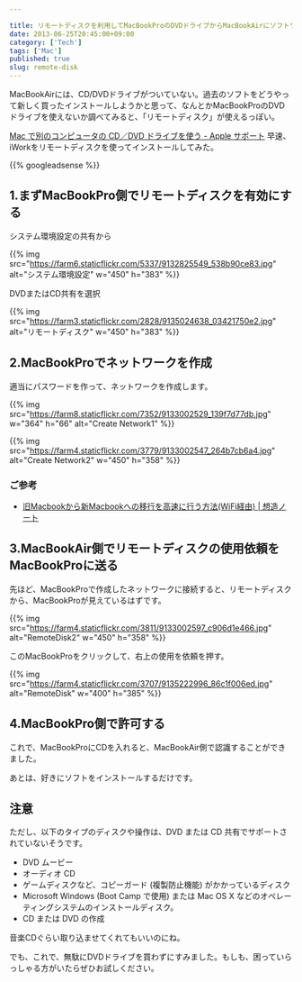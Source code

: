 ```yaml
---

title: リモートディスクを利用してMacBookProのDVDドライブからMacBookAirにソフトウェアをインストール
date: 2013-06-25T20:45:00+09:00
category: ['Tech']
tags: ['Mac']
published: true
slug: remote-disk
---
```


MacBookAirには、CD/DVDドライブがついていない。過去のソフトをどうやって新しく買ったインストールしようかと思って、なんとかMacBookProのDVDドライブを使えないか調べてみると、「リモートディスク」が使えるっぽい。

[Mac で別のコンピュータの CD／DVD ドライブを使う \- Apple サポート](https://support.apple.com/ja-jp/HT203973)
早速、iWorkをリモートディスクを使ってインストールしてみた。

{{% googleadsense %}}

## 1.まずMacBookPro側でリモートディスクを有効にする

システム環境設定の共有から

{{% img src="https://farm6.staticflickr.com/5337/9132825549_538b90ce83.jpg"  alt="システム環境設定" w="450" h="383" %}}

DVDまたはCD共有を選択

{{% img src="https://farm3.staticflickr.com/2828/9135024638_03421750e2.jpg"  alt="リモートディスク" w="450" h="383" %}}


## 2.MacBookProでネットワークを作成

適当にパスワードを作って、ネットワークを作成します。


{{% img src="https://farm8.staticflickr.com/7352/9133002529_139f7d77db.jpg" w="364" h="66" alt="Create Network1" %}}


{{% img src="https://farm4.staticflickr.com/3779/9133002547_264b7cb6a4.jpg"  alt="Create Network2" w="450" h="358" %}}


### ご参考

- [旧Macbookから新Macbookへの移行を高速に行う方法\(WiFi経由\) \| 想造ノート](https://souzou.motta.jp/2013/06/18/191/)


## 3.MacBookAir側でリモートディスクの使用依頼をMacBookProに送る

先ほど、MacBookProで作成したネットワークに接続すると、リモートディスクから、MacBookProが見えているはずです。


{{% img src="https://farm4.staticflickr.com/3811/9133002597_c906d1e466.jpg" alt="RemoteDisk2" w="450" h="358" %}}


このMacBookProをクリックして、右上の使用を依頼を押す。

{{% img src="https://farm4.staticflickr.com/3707/9135222996_86c1f006ed.jpg" alt="RemoteDisk" w="400" h="385" %}}


## 4.MacBookPro側で許可する

これで、MacBookProにCDを入れると、MacBookAir側で認識することができました。


あとは、好きにソフトをインストールするだけです。


## 注意

ただし、以下のタイプのディスクや操作は、DVD または CD 共有でサポートされていないそうです。

- DVD ムービー
- オーディオ CD
- ゲームディスクなど、コピーガード (複製防止機能) がかかっているディスク 
- Microsoft Windows (Boot Camp で使用) または Mac OS X などのオペレーティングシステムのインストールディスク。
- CD または DVD の作成	

音楽CDぐらい取り込ませてくれてもいいのにね。

でも、これで、無駄にDVDドライブを買わずにすみました。もしも、困っていらっしゃる方がいたらぜひお試しください。

